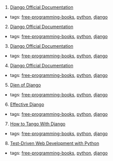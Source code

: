 1. [Django Official Documentation](https://media.readthedocs.org/pdf/django/1.5.x/django.pdf)
  * tags: [free-programming-books](tags/free-programming-books.md), [python](tags/python.md), [django](tags/django.md)
2. [Django Official Documentation](https://media.readthedocs.org/pdf/django/1.7.x/django.pdf)
  * tags: [free-programming-books](tags/free-programming-books.md), [python](tags/python.md), [django](tags/django.md)
3. [Django Official Documentation](https://media.readthedocs.org/pdf/django/1.9.x/django.pdf)
  * tags: [free-programming-books](tags/free-programming-books.md), [python](tags/python.md), [django](tags/django.md)
4. [Django Official Documentation](https://media.readthedocs.org/pdf/django/1.10.x/django.pdf)
  * tags: [free-programming-books](tags/free-programming-books.md), [python](tags/python.md), [django](tags/django.md)
5. [Djen of Django](http://agiliq.com/books/djenofdjango/)
  * tags: [free-programming-books](tags/free-programming-books.md), [python](tags/python.md), [django](tags/django.md)
6. [Effective Django](http://www.effectivedjango.com)
  * tags: [free-programming-books](tags/free-programming-books.md), [python](tags/python.md), [django](tags/django.md)
7. [How to Tango With Django](http://www.tangowithdjango.com/book17/)
  * tags: [free-programming-books](tags/free-programming-books.md), [python](tags/python.md), [django](tags/django.md)
8. [Test-Driven Web Development with Python](http://www.obeythetestinggoat.com/pages/book.html#toc)
  * tags: [free-programming-books](tags/free-programming-books.md), [python](tags/python.md), [django](tags/django.md)
